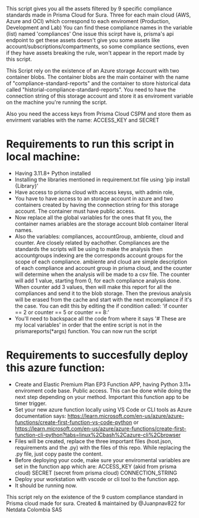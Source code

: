 This script gives you all the assets filtered by 9 specific compliance standards made in Prisma Cloud for Sura. Three for each main cloud (AWS, Azure and OCI) which correspond to each enviroment (Production, Development and Lab)
You can find these compliance names in the variable (list) named 'compliances'
One issue this scirpt have is, prisma's api endpoint to get these assets doesn't give you some assets like account/subscriptions/compartments, so some compliance sections, even if they have assets breaking the rule, won't appear in the report made by this script.

This Script rely on the existence of an Azure storage Account with two container blobs. The container blobs are the main container with the name of "compliance-standard-reports" and the container to store historical data called "historial-compliance-standard-reports". You need to have the connection string of this storage account and store it as enviroment variable on the machine you're running the script.

Also you need the access keys from Prisma Cloud CSPM and store them as envirment variables with the name: ACCESS_KEY and SECRET

# Requirements to run this script in local machine:
- Having 3.11.8+ Python installed
- Installing the libraries mentioned in requirement.txt file using 'pip install {Library}'
- Have access to prisma cloud with access keyss, with admin role,
- You have to have access to an storage account in azure and two containers created by having the connection string for this storage account. The container must have public access.
- Now replace all the global variables for the ones that fit you, the container names ariables are the storage account blob container literal names.
- Also the variables: compliances, accountGroup, ambiente, cloud and counter. Are closely related by eachother. Compliances are the standards the scripts will be using to make the analysis then accountgroups indexing are the corresponds account groups for the scope of each compliance. ambiente and cloud are simple description of each compliance and account group in prisma cloud, and the counter will determine when the analysis will be made to a csv file. The counter will add 1 value, starting from 0, for each compliance analysis done. When counter add 3 values, then will make this report for all the compliances and send it to the blob storage. Then the previous analysis will be erased from the cache and start with the next mcompliance if it's the case. You can edit this by editing the if condition called: 'if counter == 2 or counter == 5 or counter == 8:'
- You'll need to backspace all the code from where it says '# These are my local variables' in order that the entire script is not in the prismareports(*args) function.
 You can now run the script

# Requirements to succesfully deploy this azure function:
- Create and Elastic Premium Plan EP3 Function APP, having Python 3.11+ enviroment code base. Public access. This can be done while doing the next step depending on your method. Important this function app to be timer trigger.
- Set your new azure function locally using VS Code or CLI tools as Azure documentation says: https://learn.microsoft.com/en-us/azure/azure-functions/create-first-function-vs-code-python or https://learn.microsoft.com/en-us/azure/azure-functions/create-first-function-cli-python?tabs=linux%2Cbash%2Cazure-cli%2Cbrowser
- Files will be created, replace the three important files (host.json, requirements and the .py) with the files of this repo. While replacing the .py file, just copy paste the content.
- Before deploying your code, make sure your enviromental variables are set in the function app which are:
   ACCESS_KEY (akid from prisma cloud)
   SECRET (secret from prisma cloud)
   CONNECTION_STRING
- Deploy your workstation with vscode or cli tool to the function app.
- It should be running now.

This script rely on the existence of the 9 custom compliance standard in Prisma cloud made for sura.
Created & maintained by @Juanpnav822 for Netdata Colombia SAS
